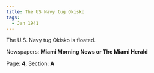 ```yaml
---  
title: The US Navy tug Okisko  
tags:  
  - Jan 1941  
---  
```

  
The U.S. Navy tug Okisko is floated.  
  
Newspapers: **Miami Morning News or The Miami Herald**  
  
Page: **4**, Section: **A** 
